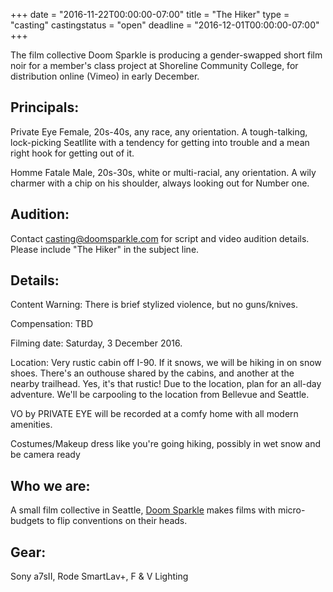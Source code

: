 +++
date = "2016-11-22T00:00:00-07:00"
title = "The Hiker"
type = "casting"
castingstatus = "open"
deadline = "2016-12-01T00:00:00-07:00"
+++

<div class="hero">
The film collective Doom Sparkle is producing a gender-swapped short film noir
for a member's class project at Shoreline Community College,
for distribution online (Vimeo) in early December.
</div>

<div class="box">

<h2>Principals:</h2>

<p><label class="segment">Private Eye</label> Female, 20s-40s, any race, any orientation. A tough-talking, lock-picking Seatllite with a tendency for getting into trouble and a mean right hook for getting out of it.</p>

<p><label class="segment">Homme Fatale</label> Male, 20s-30s, white or multi-racial, any orientation. A wily charmer with a chip on his shoulder, always looking out for Number one.</p>

</div>


<div class="box">
<h2>Audition:</h2>

<p>Contact <a href="mailto:casting@doomsparkle.com">casting@doomsparkle.com</a> for script and video audition details.  Please include "The Hiker" in the subject line.</p>
</div>

<div class="box">
<h2>Details:</h2>

<p><label class="segment">Content Warning</label>: There is brief stylized violence, but no guns/knives.</p>

<p><label class="segment">Compensation</label>: TBD</p>

<p><label class="segment">Filming date</label>: Saturday, 3 December 2016.</p>

<p><label class="segment">Location</label>: Very rustic cabin off I-90. If it snows, we will be hiking
in on snow shoes. There's an outhouse shared by the cabins, and another
at the nearby trailhead. Yes, it's that rustic! Due to the location,
plan for an all-day adventure. We'll be carpooling to the location from
Bellevue and Seattle.</p>

<p>VO by PRIVATE EYE will be recorded at a comfy home with all modern amenities.</p>

<p><label class="segment">Costumes/Makeup</label> dress like you're going hiking, possibly in wet snow and be camera ready</p>
</div>

<div class="box">
<h2>Who we are:</h2>

<p>A small film collective in Seattle, <a href="https://doomsparkle.com">Doom Sparkle</a> makes films
with micro-budgets to flip conventions on their heads.</p>

<h2>Gear:</h2>

<p>Sony a7sII, Rode SmartLav+, F & V Lighting</p>

</div>
